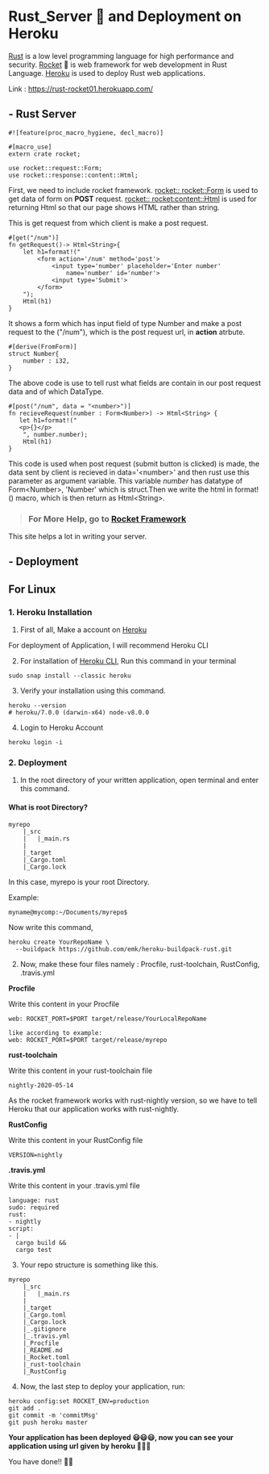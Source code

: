 # Rust_Server :rocket: and Deployment on Heroku

[Rust][] is a low level programming language for high performance and security.
[Rocket][] :rocket: is web framework for web development in Rust Language.
[Heroku][] is used to deploy Rust web applications.

[Rust]: https://www.rust-lang.org/
[Rocket]: https://rocket.rs/
[Heroku]: https://www.heroku.com/


Link : https://rust-rocket01.herokuapp.com/

## - Rust Server

```
#![feature(proc_macro_hygiene, decl_macro)]

#[macro_use]
extern crate rocket;

use rocket::request::Form;
use rocket::response::content::Html;
```

First, we need to include rocket framework. [rocket:: rocket::Form](https://api.rocket.rs/v0.4/rocket/request/struct.Form.html) is used to get data of form on **POST** request. [rocket:: rocket:content::Html](https://api.rocket.rs/v0.4/rocket/response/content/) is used for returning Html so that our page shows HTML rather than string.

This is get request from which client is make a post request.

```
#[get("/num")]
fn getRequest()-> Html<String>{
    let h1=format!("
        <form action='/num' method='post'>
            <input type='number' placeholder='Enter number'
                name='number' id='number'>
            <input type='Submit'>
        </form>
    ");
    Html(h1)
}
```

It shows a form which has input field of type Number and make a post request to the ("/num"), which is the post request url, in **action** atrbute.

```
#[derive(FromForm)]
struct Number{
    number : i32,
}
```
The above code is use to tell rust what fields are contain in our post request data and of which DataType. 

```
#[post("/num", data = "<number>")]
fn recieveRequest(number : Form<Number>) -> Html<String> {
   let h1=format!("
   <p>{}</p>
    ", number.number);
    Html(h1)
}
```

This code is used when post request (submit button is clicked)  is made, the data sent by client is recieved in data='\<number>' and then rust use this parameter as argument variable. This variable *number* has datatype of Form\<Number>, 'Number' which is struct.Then we write the html in format!() macro, which is then return as Html\<String>.


> ### For More Help, go to [Rocket Framework](https://rocket.rs/)

This site helps a lot in writing your server.


## - Deployment

## For Linux 

### 1. Heroku Installation


1. First of all, Make a account on [Heroku](https://signup.heroku.com/login) 


For deployment of Application, I will recommend Heroku CLI

2. For installation of [Heroku CLI](https://devcenter.heroku.com/articles/getting-started-with-ruby#set-up), Run this command in your terminal

```
sudo snap install --classic heroku
```
3. Verify your installation using this command.

```
heroku --version 
# heroku/7.0.0 (darwin-x64) node-v8.0.0
```

4. Login to Heroku Account
```
heroku login -i
```

### 2. Deployment

1. In the root directory of your written application, open terminal and enter this command.

#### What is root Directory?

```
myrepo
    |_src
    |   |_main.rs
    |
    |_target
    |_Cargo.toml
    |_Cargo.lock
```

In this case, myrepo is your root Directory. 

Example:
```
myname@mycomp:~/Documents/myrepo$
```

Now write this command,

```
heroku create YourRepoName \
  --buildpack https://github.com/emk/heroku-buildpack-rust.git
```

2. Now, make these four files namely : Procfile, rust-toolchain, RustConfig, .travis.yml

**Procfile**

Write this content in your Procfile

```
web: ROCKET_PORT=$PORT target/release/YourLocalRepoName

like according to example: 
web: ROCKET_PORT=$PORT target/release/myrepo
```

**rust-toolchain**

Write this content in your rust-toolchain file

```
nightly-2020-05-14
```

As the rocket framework works with rust-nightly version, so we have to tell Heroku that our application works with rust-nightly.

**RustConfig**

Write this content in your RustConfig file

```
VERSION=nightly
```

**.travis.yml**

Write this content in your .travis.yml file

```
language: rust
sudo: required
rust:
- nightly
script:
- |
  cargo build &&
  cargo test
```

3. Your repo structure is something like this.

```
myrepo
    |_src
    |   |_main.rs
    |
    |_target
    |_Cargo.toml
    |_Cargo.lock
    |_.gitignore
    |_.travis.yml
    |_Procfile
    |_README.md
    |_Rocket.toml
    |_rust-toolchain
    |_RustConfig
```

4. Now, the last step to deploy your application, run:

```
heroku config:set ROCKET_ENV=production
git add .
git commit -m 'commitMsg'
git push heroku master
```

**Your application has been deployed :smiley::smiley::smiley:, now you can see your application using url given by heroku :clap::clap::clap:**

You have done!! :rocket::rocket:
